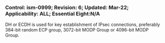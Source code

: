 ### Control: ism-0999; Revision: 6; Updated: Mar-22; Applicability: ALL; Essential Eight:N/A
<p>DH or ECDH is used for key establishment of IPsec connections, preferably 384-bit random ECP group, 3072-bit MODP Group or 4096-bit MODP Group.</p>